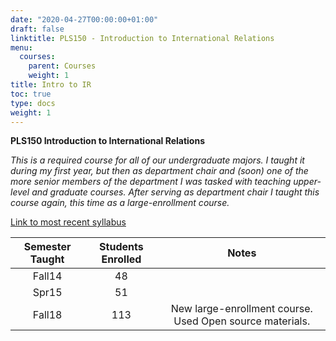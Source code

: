 ```yaml
---
date: "2020-04-27T00:00:00+01:00"
draft: false
linktitle: PLS150 - Introduction to International Relations
menu:
  courses:
    parent: Courses
    weight: 1
title: Intro to IR
toc: true
type: docs
weight: 1
---
```


**PLS150 Introduction to International Relations** 

*This is a required course for all of our undergraduate majors. I taught it during my first year, but then as department chair and (soon) one of the more senior members of the department I was tasked with teaching upper-level and graduate courses. After serving as department chair I taught this course again, this time as a large-enrollment course.*

[Link to most recent syllabus](/syllabi/WillardsonPLS150SyllabusFall18.pdf)


| **Semester Taught**|**Students Enrolled**| **Notes**|
|:----:|:----:|:----:|
|Fall14| 48  |  |
|Spr15 | 51  |  |
|Fall18| 113 | New large-enrollment course. Used Open source materials. |
